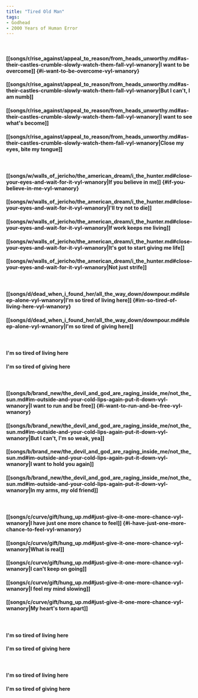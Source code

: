 ```yaml
---
title: "Tired Old Man"
tags:
- Godhead
- 2000 Years of Human Error
---
```

&nbsp;
#### [[songs/r/rise_against/appeal_to_reason/from_heads_unworthy.md#as-their-castles-crumble-slowly-watch-them-fall-vyl-wnanory|I want to be overcome]] {#i-want-to-be-overcome-vyl-wnanory}
#### [[songs/r/rise_against/appeal_to_reason/from_heads_unworthy.md#as-their-castles-crumble-slowly-watch-them-fall-vyl-wnanory|But I can't, I am numb]]
#### [[songs/r/rise_against/appeal_to_reason/from_heads_unworthy.md#as-their-castles-crumble-slowly-watch-them-fall-vyl-wnanory|I want to see what's become]]
#### [[songs/r/rise_against/appeal_to_reason/from_heads_unworthy.md#as-their-castles-crumble-slowly-watch-them-fall-vyl-wnanory|Close my eyes, bite my tongue]]
&nbsp;
#### [[songs/w/walls_of_jericho/the_american_dream/i_the_hunter.md#close-your-eyes-and-wait-for-it-vyl-wnanory|If you believe in me]] {#if-you-believe-in-me-vyl-wnanory}
#### [[songs/w/walls_of_jericho/the_american_dream/i_the_hunter.md#close-your-eyes-and-wait-for-it-vyl-wnanory|I'll try not to die]]
#### [[songs/w/walls_of_jericho/the_american_dream/i_the_hunter.md#close-your-eyes-and-wait-for-it-vyl-wnanory|If work keeps me living]]
#### [[songs/w/walls_of_jericho/the_american_dream/i_the_hunter.md#close-your-eyes-and-wait-for-it-vyl-wnanory|It's got to start giving me life]]
#### [[songs/w/walls_of_jericho/the_american_dream/i_the_hunter.md#close-your-eyes-and-wait-for-it-vyl-wnanory|Not just strife]]
&nbsp;
#### [[songs/d/dead_when_i_found_her/all_the_way_down/downpour.md#sleep-alone-vyl-wnanory|I'm so tired of living here]] {#im-so-tired-of-living-here-vyl-wnanory}
#### [[songs/d/dead_when_i_found_her/all_the_way_down/downpour.md#sleep-alone-vyl-wnanory|I'm so tired of giving here]]
&nbsp;
#### I'm so tired of living here
#### I'm so tired of giving here
&nbsp;
#### [[songs/b/brand_new/the_devil_and_god_are_raging_inside_me/not_the_sun.md#im-outside-and-your-cold-lips-again-put-it-down-vyl-wnanory|I want to run and be free]] {#i-want-to-run-and-be-free-vyl-wnanory}
#### [[songs/b/brand_new/the_devil_and_god_are_raging_inside_me/not_the_sun.md#im-outside-and-your-cold-lips-again-put-it-down-vyl-wnanory|But I can't, I'm so weak, yea]]
#### [[songs/b/brand_new/the_devil_and_god_are_raging_inside_me/not_the_sun.md#im-outside-and-your-cold-lips-again-put-it-down-vyl-wnanory|I want to hold you again]]
#### [[songs/b/brand_new/the_devil_and_god_are_raging_inside_me/not_the_sun.md#im-outside-and-your-cold-lips-again-put-it-down-vyl-wnanory|In my arms, my old friend]]
&nbsp;
#### [[songs/c/curve/gift/hung_up.md#just-give-it-one-more-chance-vyl-wnanory|I have just one more chance to feel]] {#i-have-just-one-more-chance-to-feel-vyl-wnanory}
#### [[songs/c/curve/gift/hung_up.md#just-give-it-one-more-chance-vyl-wnanory|What is real]]
#### [[songs/c/curve/gift/hung_up.md#just-give-it-one-more-chance-vyl-wnanory|I can't keep on going]]
#### [[songs/c/curve/gift/hung_up.md#just-give-it-one-more-chance-vyl-wnanory|I feel my mind slowing]]
#### [[songs/c/curve/gift/hung_up.md#just-give-it-one-more-chance-vyl-wnanory|My heart's torn apart]]
&nbsp;
#### I'm so tired of living here
#### I'm so tired of giving here
&nbsp;
#### I'm so tired of living here
#### I'm so tired of giving here
